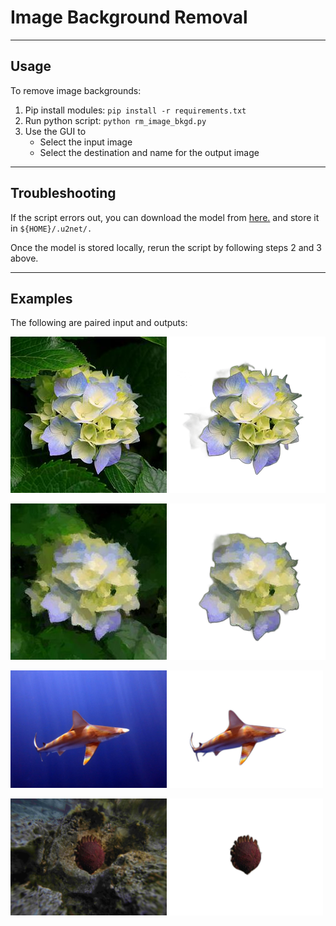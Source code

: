 # Image Background Removal #
----
## Usage ##
To remove image backgrounds:
1. Pip install modules: `pip install -r requirements.txt`
2. Run python script: `python rm_image_bkgd.py`
3. Use the GUI to
    - Select the input image
    - Select the destination and name for the output image

----
## Troubleshooting ##
If the script errors out, you can download the model from [here.](https://drive.google.com/uc?id=1tCU5MM1LhRgGou5OpmpjBQbSrYIUoYab) and store it in `${HOME}/.u2net/.`

Once the model is stored locally, rerun the script by following steps 2 and 3 above.

----
## Examples ##
The following are paired input and outputs:

![](../figs/paintings/flower.jpg)
![](../figs/removed_backgrounds/no_bkgd.png)

![](../figs/paintings/flower_oilpainted.jpg)
![](../figs/removed_backgrounds/flower_oilpainted.png)

<img src="../figs/zoom_virtual_backgrounds/IMG_3477_1.jpg" alt="drawing" width="250"/><img src="../figs/removed_backgrounds/IMG_3477_1_no_bkgd.png" alt="drawing" width="250"/>

<img src="../figs/image_stacking/first_stacked_image.JPG" alt="drawing" width="250"/><img src="../figs/removed_backgrounds/first_stacked_image_no_bkgd_resized.png" alt="drawing" width="250"/>
